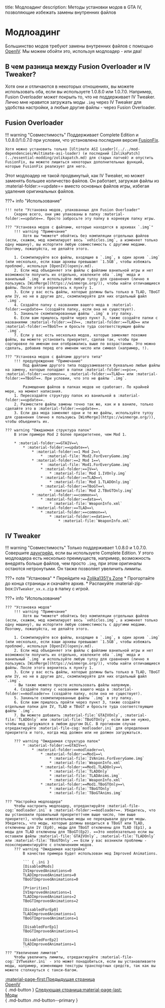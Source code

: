 title: Модлоадинг
description: Методы установки модов в GTA IV, позволяющие избежать замены внутренних файлов

# Модлоадинг
Большинство модов требуют замены внутренних файлов с помощью [OpenIV](openiv.md). Мы можем обойти это, используя модлоадер - или два!

## В чем разница между Fusion Overloader и IV Tweaker?
Хотя они и отличаются в некоторых отношениях, вы можете использовать оба, если вы используете 1.0.8.0 или 1.0.7.0. Например, Fusion Overloader может покрыть то, что не поддерживает IV Tweaker. Лично мне нравится загружать моды `.img` через IV Tweaker для удобства настройки, а любые другие файлы - через Fusion Overloader.

## Fusion Overloader
!!! warning "Совместимость"
    Поддерживает Complete Edition и 1.0.8.0/1.0.7.0 при условии, что установлена последняя версия [FusionFix](../essential-modding/fusionfix.md).

    Хотя можно установить только [Ultimate ASI Loader](../../mod-dependencies/#ultimate-asi-loader) (и последний [ZolikaPatch](../essential-modding/zolikapatch.md) для старых патчей) и опустить FusionFix, вы можете лишиться некоторых дополнительных функций, которые FusionFix реализует для него.
Этот модлоадер не такой продвинутый, как IV Tweaker, но может заменять большее количество файлов. Он работает, загружая файлы из :material-folder:==update== вместо основных файлов игры, избегая удаления оригинальных файлов.

???+ info "Использование"

    !!! note "Установка модов, упакованных для Fusion Overloader"
        Скорее всего, они уже упакованы в папку :material-folder:==update==. Просто забросьте эту папку в корневую папку игры.

    ??? "Установка модов с файлами, которые находятся в архивах `.img`"
        !!! warning "Примечание"
            Хотя вы *можете* обойтись без компиляции отдельных файлов (если, скажем, мод компилирует весь `vehicles.img`, а изменяет только одну машину), вы испортите любую совместимость с другими модами. Поэтому, пожалуйста, не делайте этого.

        1. Скомпилируйте все файлы, входящие в `.img`, в один архив `.img` (или несколько, если ваши архивы превышают `1.5GB`, чтобы избежать проблем), используя [OpenIV](openiv.md).
        2. Если мод объединяет эти файлы с файлами ванильной игры и нет возможности получить их отдельно, извлеките оба `.img` мода и ванильный `.img` и используйте любую тулзу для сравнения (лично я пользуюсь [WinMerge](https://winmerge.org/)), чтобы найти отличающиеся файлы. После этого вернитесь к пункту 1.
        3. Если у вас есть файлы, которые должны быть только в TLAD, TBoGT или IV, но не в другие длс, скомпилируйте для них отдельный файл `.img`.
        4. Создайте папку с названием вашего мода в :material-folder:==update== (создайте папку, если она не существует).
        5. Закиньте скомпилированные файлы `.img` в эту папку.
        6. Если вам пришлось пройти через пункт 3, также создайте папки с названиями :material-folder:==IV==, :material-folder:==TLAD== или :material-folder:==TBoGT== и бросьте туда соответствующие файлы `.img`.
        7. Если у вас есть несколько модов, которые заменяют похожие файлы, вы можете установить приоритет, сделав так, чтобы при сортировке по именам они отображались выше по возрастанию. Это можно сделать, добавив перед его именем число или символ (например, !).

    ??? "Установка модов с файлами другого типа"
        !!! предупреждение "Примечание"
            Под файлами другого типа подрузамевается буквально любые файлы на замену, которые попадают в папки :material-folder:==pc==, :material-folder:==common==, :material-folder:==TLAD== или :material-folder:==TBoGT==. При условии, что это не файлы `.img`.

            Размещение файлов в папках модов не сработает. По крайней мере, на момент написания.
        1. Пересоздайте структуру папок из ванильной в :material-folder:==update==.
        2. Разместите файлы замены точно так же, как и в ваниле, только сделайте это в :material-folder:==update==.
        3. Если два мода заменяют одни и те же файлы, используйте тулзу для сравнения (лично я пользуюсь [WinMerge](https://winmerge.org/)), чтобы объединить их.

    ??? warning "Ожидаемая структура папок"
        В этом примере Mod 2 более приоритетнее, чем Mod 1.

        * :material-folder:==GTAIV==\
            * :material-folder:==update==\
                * :material-folder:==1 Mod 2==\
                    *  :material-file:`Mod2.ForEveryGame.img`
                * :material-folder:==2 Mod 1==\
                    *  :material-file:`Mod1.ForEveryGame.img`
                    * :material-folder:==IV==\
                        * :material-file:`Mod 1.IVOnly.img`
                    * :material-folder:==TLAD==\
                        * :material-file:`Mod 1.TLADOnly.img`
                    * :material-folder:==TBoGT==\
                        * :material-file:`Mod 2.TBoGTOnly.img`
                * :material-folder:==common==\
                    * :material-folder:==data==\
                        * :material-file:`WeaponInfo.xml`
                * :material-folder:==TLAD==\
                    * :material-folder:==common==\
                        * :material-folder:==data==\
                            * :material-file:`WeaponInfo.xml`
## IV Tweaker
!!! warning "Совместимость"
    Только поддерживает 1.0.8.0 и 1.0.7.0. Совершите [даунгрейд](../downgrading.md), если вы используете Complete Edition.
У этого модлоадера есть несколько преимуществ, например, возможность внедрять больше файлов, чем просто `.img`, при этом оригиналы остаются нетронутыми. Он также позволяет увеличить лимиты.

???+ note "Установка"
    * Перейдите на [Zolika1351's Zone](https://zolika1351.pages.dev/mods/ivtweaker)
    * Прогортайте до конца страницы и скачайте архив.
    * Распакуйте :material-zip-box:`IVTweaker_vx.x.zip` в папку с игрой.

???+ info "Использование"

    ??? "Установка модов"
        !!! warning "Примечание"
            Хотя вы *можете* обойтись без компиляции отдельных файлов (если, скажем, мод компилирует весь `vehicles.img`, а изменяет только одну машину), вы испортите любую совместимость с другими модами. Поэтому, пожалуйста, не делайте этого.

        1. Скомпилируйте все файлы, входящие в `.img`, в один архив `.img` (или несколько, если ваши архивы превышают `1.5GB`, чтобы избежать проблем), используя [OpenIV](openiv.md).
        2. Если мод объединяет эти файлы с файлами ванильной игры и нет возможности получить их отдельно, извлеките оба `.img` мода и ванильный `.img` и используйте любую тулзу для сравнения (лично я пользуюсь [WinMerge](https://winmerge.org/)), чтобы найти отличающиеся файлы. После этого вернитесь к пункту 1.
        3. Если у вас есть файлы, которые должны быть только в TLAD, TBoGT или IV, но не в другие длс, скомпилируйте для них отдельный файл `.img`.
        - Вы также можете просто использовать файлы напрямую.
        4. Создайте папку с названием вашего мода в :material-folder:==modloader== (создайте папку, если она не существует).
        5. Закиньте скомпилированные файлы `.img` в эту папку.
        6. Если вам пришлось пройти через пункт 3, также создайте отдельные папки для IV, TLAD и TBoGT и бросьте туда соответствующие файлы `.img`.
        7. Вы можете добавить :material-file:`GTAIVOnly`, :material-file:`TLADOnly` или :material-file:`TBoGTOnly`, если вам не нужно, чтобы мод загружался в любом другом DLC. В противном случае отредактируйте :material-file-cog:`modloader.ini` для определения приоритета и того, когда мод должен или не должен загружаться.

        ??? warning "Ожидаемая структура папок"
            * :material-folder:==GTAIV==\
                * :material-folder:==modloader==\
                    * :material-folder:==Mod1==\
                        * :material-file:`IVAnims.ForEveryGame.img`
                        * :material-file:`WeaponInfo.xml`
                    * :material-folder:==Mod1.TLADOnly==\
                        * :material-file:`TLADOnly`
                        * :material-file:`TLADAnims.img`
                        * :material-file:`WeaponInfo.xml`
                    * :material-folder:==Mod1.TBoGTOnly==\
                        * :material-file:`TBoGTOnly`
                        * :material-file:`TBoGTAnims.img`

    ??? "Настройка модлоадера"
        Чтобы настроить модлоадер, отредактируйте :material-file-cog:`modloader.ini` в :material-folder:==modloader==. Убедитесь, что вы установили правильный приоритет(чем выше число, тем выше приоритет), чтобы нежелательные моды не перекрывали другие моды. Убедитесь, что моды, которые должны вводиться в TBoGT или TLAD, отключены для IV (Ep0), моды для TBoGT отключены для TLAD (Ep1), а моды для TLAD отключены для TBoGT(Ep2). ==Это необязательно если вы оставили файлы :material-file:`GTAIVOnly`, :material-file:`TLADOnly` или :material-file:`TBoGTOnly`.== Если у вас возникли проблемы - поэкспериментируйте с отключением модов.
        ??? warning "Ожидаемая настройка"
            В качестве примера будет использован мод Improved Animations.

            ``` { .ini }
            [DisabledMods]
            IVImprovedAnimations=0
            TLADImprovedAnimations=0
            TBoGTImprovedAnimations=0

            [Priorities]
            IVImprovedAnimations=1
            TLADImprovedAnimations=2
            TBoGTImprovedAnimations=2

            [DisabledForEp0]
            TLADImprovedAnimations=1
            TBoGTImprovedAnimations=1

            [DisabledForEp1]
            TBoGTImprovedAnimations=1

            [DisabledForEp2]
            TLADImprovedAnimations=1
            ```
    ??? "Увеличение лимитов"
        Чтобы увеличить лимиты, отредактируйте :material-file-cog:`IVTweaker.ini` - это может понадобиться, если вы устанавливаете моды, например, изменяющие текстуры транспортных средств, так как вы можете столкнуться с такси-багом.

[:material-page-first:Предыдущая страница <br>OpenIV</br>](openiv.md){ .md-button } [Следующая страница:material-page-last: <br>Моды</br>](mods.md){ .md-button .md-button--primary }